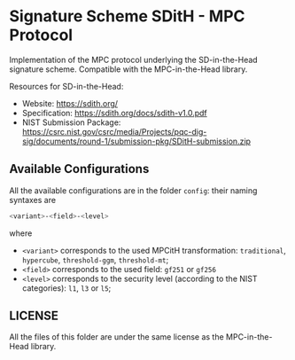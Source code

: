 # Signature Scheme SDitH - MPC Protocol

Implementation of the MPC protocol underlying the SD-in-the-Head signature scheme. Compatible with the MPC-in-the-Head library.

Resources for SD-in-the-Head:
 * Website: https://sdith.org/
 * Specification: https://sdith.org/docs/sdith-v1.0.pdf
 * NIST Submission Package: https://csrc.nist.gov/csrc/media/Projects/pqc-dig-sig/documents/round-1/submission-pkg/SDitH-submission.zip

## Available Configurations

All the available configurations are in the folder `config`: their naming syntaxes are
```bash
<variant>-<field>-<level>
```
where
 * `<variant>` corresponds to the used MPCitH transformation: `traditional`, `hypercube`, `threshold-ggm`, `threshold-mt`;
 * `<field>` corresponds to the used field: `gf251` or `gf256`
 * `<level>` corresponds to the security level (according to the NIST categories): `l1`, `l3` or `l5`;

## LICENSE

All the files of this folder are under the same license as the MPC-in-the-Head library.
